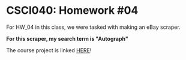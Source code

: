 # CSCI040: Homework #04

For HW_04 in this class, we were tasked with making an eBay scraper. 

**For this scraper, my search term is "Autograph"**

The course project is linked [HERE](https://github.com/mikeizbicki/cmc-csci040/tree/2020fall/hw_04)!

